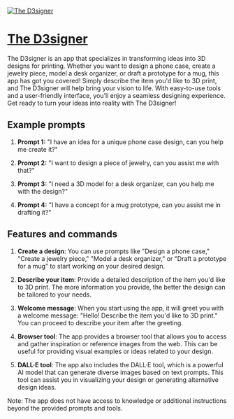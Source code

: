 [![The D3signer](https://files.oaiusercontent.com/file-YVF0yFzKwEDaRYunXzX0okGA?se=2123-10-17T00%3A06%3A32Z&sp=r&sv=2021-08-06&sr=b&rscc=max-age%3D31536000%2C%20immutable&rscd=attachment%3B%20filename%3Dd5cf1b84-34e2-4c3f-9e1e-608b97166415.png&sig=trvqU17Q31rPWzMOHx6Je7whxIVzMx2j5fF3DJu1jvo%3D)](https://chat.openai.com/g/g-8PwZpGHLP-the-d3signer)

# [The D3signer](https://chat.openai.com/g/g-8PwZpGHLP-the-d3signer)

The D3signer is an app that specializes in transforming ideas into 3D designs for printing. Whether you want to design a phone case, create a jewelry piece, model a desk organizer, or draft a prototype for a mug, this app has got you covered! Simply describe the item you'd like to 3D print, and The D3signer will help bring your vision to life. With easy-to-use tools and a user-friendly interface, you'll enjoy a seamless designing experience. Get ready to turn your ideas into reality with The D3signer!

## Example prompts

1. **Prompt 1:** "I have an idea for a unique phone case design, can you help me create it?"

2. **Prompt 2:** "I want to design a piece of jewelry, can you assist me with that?"

3. **Prompt 3:** "I need a 3D model for a desk organizer, can you help me with the design?"

4. **Prompt 4:** "I have a concept for a mug prototype, can you assist me in drafting it?"

## Features and commands

1. **Create a design**: You can use prompts like "Design a phone case," "Create a jewelry piece," "Model a desk organizer," or "Draft a prototype for a mug" to start working on your desired design.

2. **Describe your item**: Provide a detailed description of the item you'd like to 3D print. The more information you provide, the better the design can be tailored to your needs.

3. **Welcome message**: When you start using the app, it will greet you with a welcome message: "Hello! Describe the item you'd like to 3D print." You can proceed to describe your item after the greeting.

4. **Browser tool**: The app provides a browser tool that allows you to access and gather inspiration or reference images from the web. This can be useful for providing visual examples or ideas related to your design.

5. **DALL·E tool**: The app also includes the DALL·E tool, which is a powerful AI model that can generate diverse images based on text prompts. This tool can assist you in visualizing your design or generating alternative design ideas.

Note: The app does not have access to knowledge or additional instructions beyond the provided prompts and tools.